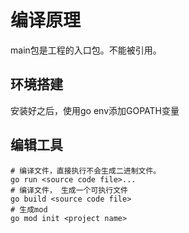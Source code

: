 # 编译原理


main包是工程的入口包。不能被引用。

## 环境搭建

安装好之后，使用go env添加GOPATH变量


## 编辑工具

```
# 编译文件，直接执行不会生成二进制文件。
go run <source code file>...
# 编译文件， 生成一个可执行文件
go build <source code file>
# 生成mod
go mod init <project name>
```